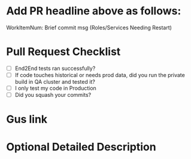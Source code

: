 # Add PR headline above as follows: 
WorkItemNum: Brief commit msg (Roles/Services Needing Restart)

# Pull Request Checklist

- [ ] End2End tests ran successfully?
- [ ] If code touches historical or needs prod data, did you run the private build in QA cluster and tested it?
- [ ] I only test my code in Production
- [ ] Did you squash your commits?

# Gus link

# Optional Detailed Description
